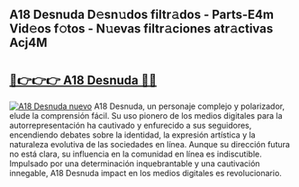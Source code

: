 ## A18 Desnuda D𝚎sn𝚞dos filtr𝚊dos - Parts-E4m Vid𝚎os f𝚘tos - N𝚞evas filtr𝚊ciones atr𝚊ctivas Acj4M

# <h2><a href="http://mb02euv.tromn.icu/?c=A18+Desnuda">🔗👉👉👉 A18 Desnuda 🔗🔗</a></h2>

[![A18 Desnuda nuevo](https://i.imgur.com/pEAQMta.gif)](http://mb02euv.tromn.icu/?c=A18+Desnuda)
A18 Desnuda, un personaje complejo y polarizador, elude la comprensión fácil. Su uso pionero de los medios digitales para la autorrepresentación ha cautivado y enfurecido a sus seguidores, encendiendo debates sobre la identidad, la expresión artística y la naturaleza evolutiva de las sociedades en línea. Aunque su dirección futura no está clara, su influencia en la comunidad en línea es indiscutible. Impulsado por una determinación inquebrantable y una cautivación innegable, A18 Desnuda impact en los medios digitales es revolucionario.
